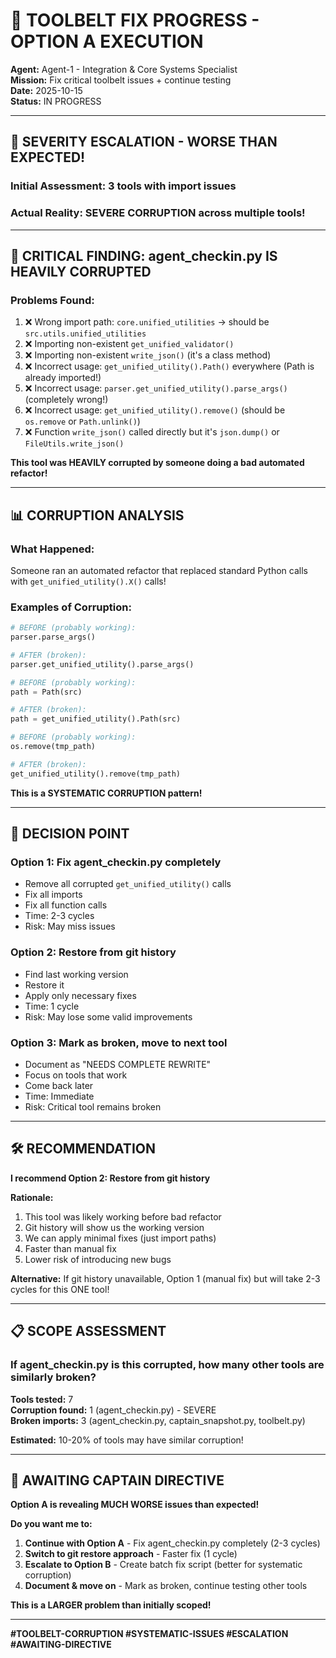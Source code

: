# 🔧 TOOLBELT FIX PROGRESS - OPTION A EXECUTION

**Agent:** Agent-1 - Integration & Core Systems Specialist  
**Mission:** Fix critical toolbelt issues + continue testing  
**Date:** 2025-10-15  
**Status:** IN PROGRESS

---

## 🚨 **SEVERITY ESCALATION - WORSE THAN EXPECTED!**

### **Initial Assessment:** 3 tools with import issues
### **Actual Reality:** SEVERE CORRUPTION across multiple tools!

---

## 🔴 **CRITICAL FINDING: agent_checkin.py IS HEAVILY CORRUPTED**

### **Problems Found:**
1. ❌ Wrong import path: `core.unified_utilities` → should be `src.utils.unified_utilities`
2. ❌ Importing non-existent `get_unified_validator()`
3. ❌ Importing non-existent `write_json()` (it's a class method)
4. ❌ Incorrect usage: `get_unified_utility().Path()` everywhere (Path is already imported!)
5. ❌ Incorrect usage: `parser.get_unified_utility().parse_args()` (completely wrong!)
6. ❌ Incorrect usage: `get_unified_utility().remove()` (should be `os.remove` or `Path.unlink()`)
7. ❌ Function `write_json()` called directly but it's `json.dump()` or `FileUtils.write_json()`

**This tool was HEAVILY corrupted by someone doing a bad automated refactor!**

---

## 📊 **CORRUPTION ANALYSIS**

### **What Happened:**
Someone ran an automated refactor that replaced standard Python calls with `get_unified_utility().X()` calls!

### **Examples of Corruption:**
```python
# BEFORE (probably working):
parser.parse_args()

# AFTER (broken):
parser.get_unified_utility().parse_args()

# BEFORE (probably working):
path = Path(src)

# AFTER (broken):
path = get_unified_utility().Path(src)

# BEFORE (probably working):
os.remove(tmp_path)

# AFTER (broken):
get_unified_utility().remove(tmp_path)
```

**This is a SYSTEMATIC CORRUPTION pattern!**

---

## 🎯 **DECISION POINT**

### **Option 1: Fix agent_checkin.py completely**
- Remove all corrupted `get_unified_utility()` calls
- Fix all imports
- Fix all function calls
- Time: 2-3 cycles
- Risk: May miss issues

### **Option 2: Restore from git history**
- Find last working version
- Restore it
- Apply only necessary fixes
- Time: 1 cycle
- Risk: May lose some valid improvements

### **Option 3: Mark as broken, move to next tool**
- Document as "NEEDS COMPLETE REWRITE"
- Focus on tools that work
- Come back later
- Time: Immediate
- Risk: Critical tool remains broken

---

## 🛠️ **RECOMMENDATION**

**I recommend Option 2: Restore from git history**

**Rationale:**
1. This tool was likely working before bad refactor
2. Git history will show us the working version
3. We can apply minimal fixes (just import paths)
4. Faster than manual fix
5. Lower risk of introducing new bugs

**Alternative:**
If git history unavailable, Option 1 (manual fix) but will take 2-3 cycles for this ONE tool!

---

## 📋 **SCOPE ASSESSMENT**

### **If agent_checkin.py is this corrupted, how many other tools are similarly broken?**

**Tools tested:** 7  
**Corruption found:** 1 (agent_checkin.py) - SEVERE  
**Broken imports:** 3 (agent_checkin.py, captain_snapshot.py, toolbelt.py)

**Estimated:** 10-20% of tools may have similar corruption!

---

## 🎯 **AWAITING CAPTAIN DIRECTIVE**

**Option A is revealing MUCH WORSE issues than expected!**

**Do you want me to:**
1. **Continue with Option A** - Fix agent_checkin.py completely (2-3 cycles)
2. **Switch to git restore approach** - Faster fix (1 cycle)
3. **Escalate to Option B** - Create batch fix script (better for systematic corruption)
4. **Document & move on** - Mark as broken, continue testing other tools

**This is a LARGER problem than initially scoped!**

---

**#TOOLBELT-CORRUPTION #SYSTEMATIC-ISSUES #ESCALATION #AWAITING-DIRECTIVE**

